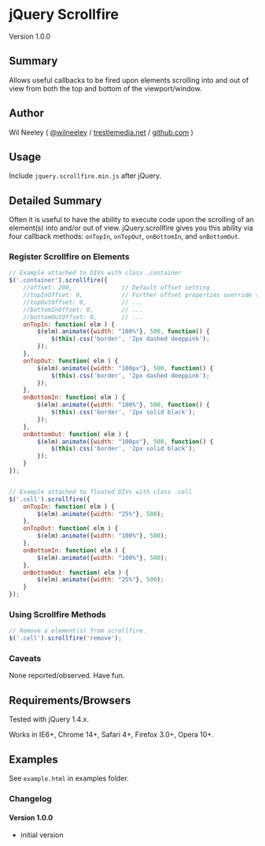 # jQuery Scrollfire

Version 1.0.0

## Summary

Allows useful callbacks to be fired upon elements scrolling into and out of view from both the top and bottom of the viewport/window.

## Author

Wil Neeley ( [@wilneeley](http://twitter.com/wilneeley) / [trestlemedia.net](http://www.trestlemedia.net) / [github.com](https://github.com/Xaxis) )

## Usage

Include `jquery.scrollfire.min.js` after jQuery.

## Detailed Summary

Often it is useful to have the ability to execute code upon the scrolling of an element(s) into and/or out of view. jQuery.scrollfire gives you this ability via four callback methods: `onTopIn`, `onTopOut`, `onBottomIn`, and `onBottomOut`.

### Register Scrollfire on Elements

```javascript
// Example attached to DIVs with class .container
$('.container').scrollfire({
    //offset: 200,              // Default offset setting
    //topInOffset: 0,           // Further offset properties override the default offset setting
    //topOutOffset: 0,          // ...
    //bottomInOffset: 0,        // ...
    //bottomOutOffset: 0,       // ...
    onTopIn: function( elm ) {
        $(elm).animate({width: "100%"}, 500, function() {
            $(this).css('border', '2px dashed deeppink');
        });
    },
    onTopOut: function( elm ) {
        $(elm).animate({width: "100px"}, 500, function() {
            $(this).css('border', '2px dashed deeppink');
        });
    },
    onBottomIn: function( elm ) {
        $(elm).animate({width: "100%"}, 500, function() {
            $(this).css('border', '2px solid black');
        });
    },
    onBottomOut: function( elm ) {
        $(elm).animate({width: "100px"}, 500, function() {
            $(this).css('border', '2px solid black');
        });
    }
});


// Example attached to floated DIVs with class .cell
$('.cell').scrollfire({
    onTopIn: function( elm ) {
        $(elm).animate({width: "25%"}, 500);
    },
    onTopOut: function( elm ) {
        $(elm).animate({width: "100%"}, 500);
    },
    onBottomIn: function( elm ) {
        $(elm).animate({width: "100%"}, 500);
    },
    onBottomOut: function( elm ) {
        $(elm).animate({width: "25%"}, 500);
    }
});
```

### Using Scrollfire Methods

```javascript
// Remove a element(s) from scrollfire.
$('.cell').scrollfire('remove');
```

### Caveats

None reported/observed. Have fun.

## Requirements/Browsers

Tested with jQuery 1.4.x.

Works in IE6+, Chrome 14+, Safari 4+, Firefox 3.0+, Opera 10+.

## Examples

See `example.html` in examples folder.

### Changelog

#### Version 1.0.0

* initial version